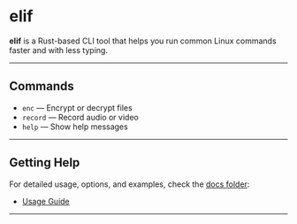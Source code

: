 # elif

**elif** is a Rust-based CLI tool that helps you run common Linux commands faster and with less typing.

---

## Commands

- `enc` — Encrypt or decrypt files
- `record` — Record audio or video
- `help` — Show help messages

---

## Getting Help

For detailed usage, options, and examples, check the [docs folder](./docs):

- [Usage Guide](./docs/usage.md)

---
